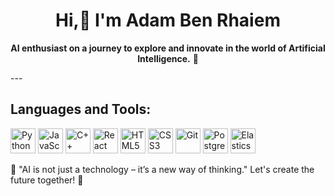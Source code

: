 
  <div align="center">
    
# Hi,👋 I'm Adam Ben Rhaiem 

 **AI enthusiast on a journey to explore and innovate in the world of Artificial Intelligence.** 🚀 
</div>
---

## Languages and Tools:

<p align>
<img src="https://cdn.jsdelivr.net/gh/devicons/devicon/icons/python/python-original.svg" alt="Python" width="40" height="40"/>  
  
<img src="https://cdn.jsdelivr.net/gh/devicons/devicon/icons/javascript/javascript-original.svg" alt="JavaScript" width="40" height="40"/>  

 <img src="https://cdn.jsdelivr.net/gh/devicons/devicon/icons/cplusplus/cplusplus-original.svg" alt="C++" width="40" height="40"/>
  
<img src="https://cdn.jsdelivr.net/gh/devicons/devicon/icons/react/react-original.svg" alt="React" width="40" height="40"/>

<img src="https://cdn.jsdelivr.net/gh/devicons/devicon/icons/html5/html5-original.svg" alt="HTML5" width="40" height="40"/>
  
<img src="https://cdn.jsdelivr.net/gh/devicons/devicon/icons/css3/css3-original.svg" alt="CSS3" width="40" height="40"/>

<img src="https://cdn.jsdelivr.net/gh/devicons/devicon/icons/git/git-original.svg" alt="Git" width="40" height="40"/>  
  
<img src="https://cdn.jsdelivr.net/gh/devicons/devicon/icons/postgresql/postgresql-original.svg" alt="PostgreSQL" width="40" height="40"/> 

<img src="https://cdn.jsdelivr.net/gh/devicons/devicon/icons/elasticsearch/elasticsearch-original.svg" alt="Elasticsearch" width="40" height="40"/>  
</p>

🚀 "AI is not just a technology – it’s a new way of thinking." Let's create the future together! 🌟  

<!---
adam-ben-rhaiem/adam-ben-rhaiem is a ✨ special ✨ repository because its `README.md` (this file) appears on your GitHub profile.
You can click the Preview link to take a look at your changes.
--->

